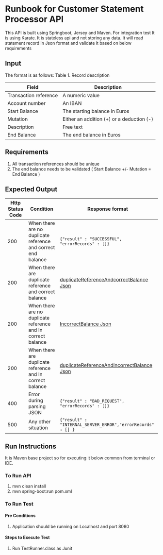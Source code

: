 # Runbook for Customer Statement Processor API

This API is built using Springboot, Jersey and Maven. For integration test It is using Karate.  It is stateless api and not storing any data.
It will read statement record in Json format and validate it based on below requirements

## Input

The format is as follows: Table 1. Record description

| Field                  | Description                                      | 
|------------------------|------------------------------------------------- |
| Transaction reference  |  A numeric value                                   |
| Account number         |  An IBAN                                         |
| Start Balance          |  The starting balance in Euros                   |
| Mutation               |  Either an addition (+) or a deduction (-)       |
| Description            | Free text                                        |
| End Balance            | The end balance in Euros                         |

## Requirements

1. All transaction references should be unique
2. The end balance needs to be validated ( Start Balance +/- Mutation = End Balance )

## Expected Output

| Http Status Code  | Condition                                                         |  Response format |
|---                |---                                                                |---               |
| 200               |When there are no duplicate reference and correct end balance     | `{"result" : "SUCCESSFUL", "errorRecords" : []}`|
| 200               |When there are duplicate reference and correct balance             |[duplicateReferenceAndcorrectBalance Json](./duplicateReferenceAndcorrectBalance.json)|
| 200               |When there are no duplicate reference and In correct balance       |[IncorrectBalance Json](./IncorrectBalance.json)|
| 200               |When there are duplicate reference and In correct balance          |[duplicateReferenceAndIncorrectBalance Json](./duplicateReferenceAndIncorrectBalance.json)|
| 400               |Error during parsing JSON                                          | `{"result" : "BAD_REQUEST", "errorRecords" : []}`|
| 500               |Any other situation                                                |`{"result" : "INTERNAL_SERVER_ERROR","errorRecords" : [] }`|

## Run Instructions 
It is Maven base project so for executing it below common from terminal or IDE.
### To Run API
1. mvn clean install
2. mvn spring-boot:run pom.xml

### To Run Test

#### Pre Conditions
 1. Application should be running on Localhost and port 8080

#### Steps to Execute Test
1. Run TestRunner.class as Junit
